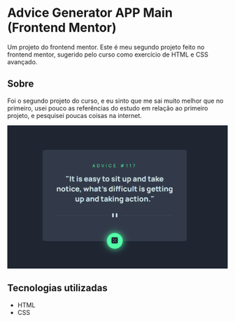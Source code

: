 # Advice Generator APP Main (Frontend Mentor)
Um projeto do frontend mentor. Este é meu segundo projeto feito no frontend mentor, sugerido pelo curso como exercício de HTML e CSS avançado.

## Sobre
Foi o segundo projeto do curso, e eu sinto que me sai muito melhor que no primeiro, usei pouco as referências do estudo em relação ao primeiro projeto, e pesquisei poucas coisas na internet.

<center><img src="src/images/a-g-app-main.png" alt="gif da tela inicial do projeto xyz"></center>

## Tecnologias utilizadas
- HTML
- CSS
